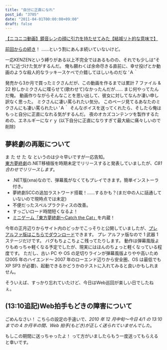 ```yaml
---
title: "自分に正直になれ"
post_id: "3705"
date: "2011-04-01T00:00:00+09:00"
draft: false
---
```


[【ニコニコ動画】鏡音レンの顔に引力を持たせてみた【結城リト的な意味で】](http://www.nicovideo.jp/watch/sm14003977)

[前回からの続き](../03/15-i-am-alive.md)！
……という割にあんま続いていないけど。

一応KENZENという縛りがある以上不完全ではあるものの、それでも少しは“それ”に近づけた気がするんだ。
俺も願わくば余命尽きる直前に、幸せ投げとか動画のような殺人的なラッキースケベで介錯してほしいものだな 'Ａ｀

発売から3か月で買ったミクさんだが、この動画を作るまでは累計 7 ファイル & 22 秒しかミクさんに喋らせて(歌わせて)なかったんだが……
まじ何やってたんだ俺。
動画作りながらそんなことを思い出して、彼女に対してなんか凄い申し訳なく思った。
ミクさんに凄い罵られたい気分。
このページ見てるあなたのミクさんにも凄い罵られたい 'Ａ｀
そんなボイスを送ってくれたら、そしたら俺はもっと自分に正直になれる気がするんだ。
夜のオカズコンテンツを製作するための、エネルギーになｒｙ
(以下自分に正直になりすぎて最大級に痛々しいので削除)

## 夢終劇の再販について

ま た せ た な というのは少々早いですが一応告知。  
[東方夢終劇](/!/thC/)の.NET移植版を時期未定でリリースすると発表していましたが、_C81合わせでリリースします_。

* .NET版(xna)なので、弾幕風がなくてもプレイできます。簡単インストーラ付き。
* 夢終劇SCCの追加ラストワード搭載！……するかも？(まだ中の人に話通していないので現時点では未定)
* 不便だったスペルプラクティスの改善。
* すっごいロード時間短くなるよ！
* [ミニゲーム「東方夢終劇～Catch the Cat」](/!/thC/chen.html)を内蔵！

今年の正月辺りからサイト内のどっかでこっそりと公開していましたが、[プレ アルファ版はこちらでダウンロード](/!/thC/nph-thC3.0TrGetNightlyBuild.cgi)できます。
プレ アルファ版なので 1 武器 1 ステージだけです。
バグもちょこちょこ残ってたりします。
動作は弾幕風版よりもめっちゃ軽くなる予定でしたが、現実にはほんのちょっと軽くなっている程度です。
ただし、古い PC や OS の足切りラインが弾幕風版よりやや高いため(2005 年のハイエンド～ 2007 年のローエンド辺りから安全圏、OS は最低でも XP SP3 が必要)、起動できるかどうかのテストに入れてみると良いかもしれません。

そういえば、すっかり忘れていたけど、今日はWeb巡回が楽しい日でしたねぇ。

## (13:10追記)Web拍手もどきの障害について

ごめんなさい！
こちらの設定の手違いで、_2010 年 12 月中旬～今日 4/1 の 13:10 までの 4 か月半の間、Web 拍手(もどき)が正しく送られていませんでした_。

もしこの期間に送っちゃったよ！
って方がいましたらもう一度送ってもらえると幸いです。
